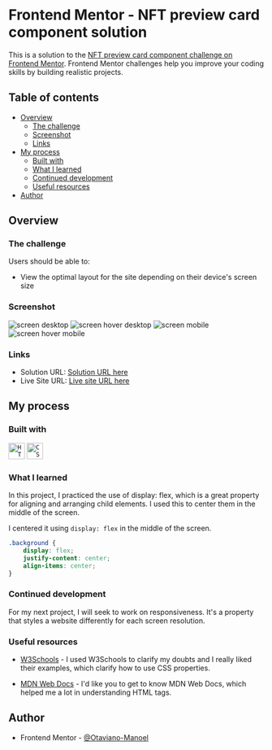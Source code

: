 # Frontend Mentor - NFT preview card component solution

This is a solution to the [NFT preview card component challenge on Frontend Mentor](https://www.frontendmentor.io/challenges/nft-preview-card-component-SbdUL_w0U). Frontend Mentor challenges help you improve your coding skills by building realistic projects. 

## Table of contents

- [Overview](#overview)
  - [The challenge](#the-challenge)
  - [Screenshot](#screenshot)
  - [Links](#links)
- [My process](#my-process)
  - [Built with](#built-with)
  - [What I learned](#what-i-learned)
  - [Continued development](#continued-development)
  - [Useful resources](#useful-resources)
- [Author](#author)

## Overview

### The challenge

Users should be able to:

- View the optimal layout for the site depending on their device's screen size

### Screenshot

![screen desktop](./src/images/screenshot-desktop.png)
![screen hover desktop](./src/images/screenshot-hover-desktop.png)
![screen mobile](./src/images/screenshot-mobile.png)
![screen hover mobile](./src/images/screenshot-hover-mobile.png)

### Links

- Solution URL: [Solution URL here](https://www.frontendmentor.io/solutions/display-flex-NfpduQXUTE)
- Live Site URL: [Live site URL here](https://otaviano-manoel.github.io/nft-card-display-flex/)

## My process

### Built with

<code><img height="32" src="https://raw.githubusercontent.com/github/explore/80688e429a7d4ef2fca1e82350fe8e3517d3494d/topics/html/html.png" alt="HTML5"/></code>
<code><img height="32" src="https://raw.githubusercontent.com/github/explore/80688e429a7d4ef2fca1e82350fe8e3517d3494d/topics/css/css.png" alt="CSS"/></code>


### What I learned

In this project, I practiced the use of display: flex, which is a great property for aligning and arranging child elements. I used this to center them in the middle of the screen.

I centered it using `display: flex` in the middle of the screen.
```css
.background {
    display: flex;
    justify-content: center;
    align-items: center;
}
```

### Continued development

For my next project, I will seek to work on responsiveness. It's a property that styles a website differently for each screen resolution.

### Useful resources

- [W3Schools](https://www.w3schools.com/css/default.asp) - 
I used W3Schools to clarify my doubts and I really liked their examples, which clarify how to use CSS properties.

- [MDN Web Docs](https://developer.mozilla.org/pt-BR/) - I'd like you to get to know MDN Web Docs, which helped me a lot in understanding HTML tags.

## Author

- Frontend Mentor - [@Otaviano-Manoel](https://www.frontendmentor.io/profile/Otaviano-Manoel)

